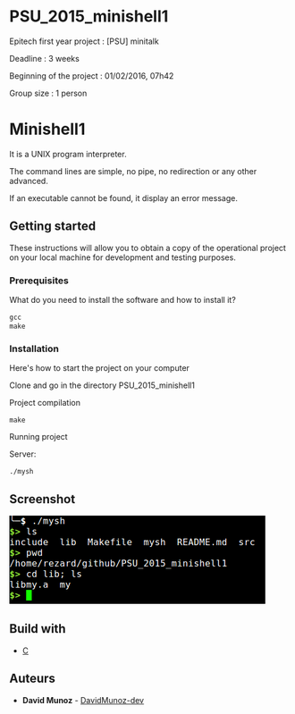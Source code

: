 # PSU_2015_minishell1

Epitech first year project : [PSU] minitalk

Deadline : 3 weeks

Beginning of the project : 01/02/2016, 07h42

Group size : 1 person

# Minishell1

It is a UNIX program interpreter.

The command lines are simple, no pipe, no redirection or any other advanced. 

If an executable cannot be found, it display an error message.

## Getting started

These instructions will allow you to obtain a copy of the operational project on your local machine for development and testing purposes.

### Prerequisites

What do you need to install the software and how to install it?

```
gcc
make
```

### Installation

Here's how to start the project on your computer

Clone and go in the directory PSU_2015_minishell1

Project compilation

```
make
```

Running project

Server:
```
./mysh
```

## Screenshot

![Screenshot](screenshots/screen.png)

## Build with

* [C](https://en.wikipedia.org/wiki/C_(programming_language))

## Auteurs

* **David Munoz** - [DavidMunoz-dev](https://github.com/davidmunoz-dev)
